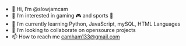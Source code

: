 - 👋 Hi, I’m @slowjamcam
- 👀 I’m interested in gaming 🎮 and sports 🏀
- 🌱 I’m currently learning Python, JavaScript, mySQL, HTML Languages
- 💞️ I’m looking to collaborate on opensource projects
- 📫 How to reach me camham133@gmail.com
